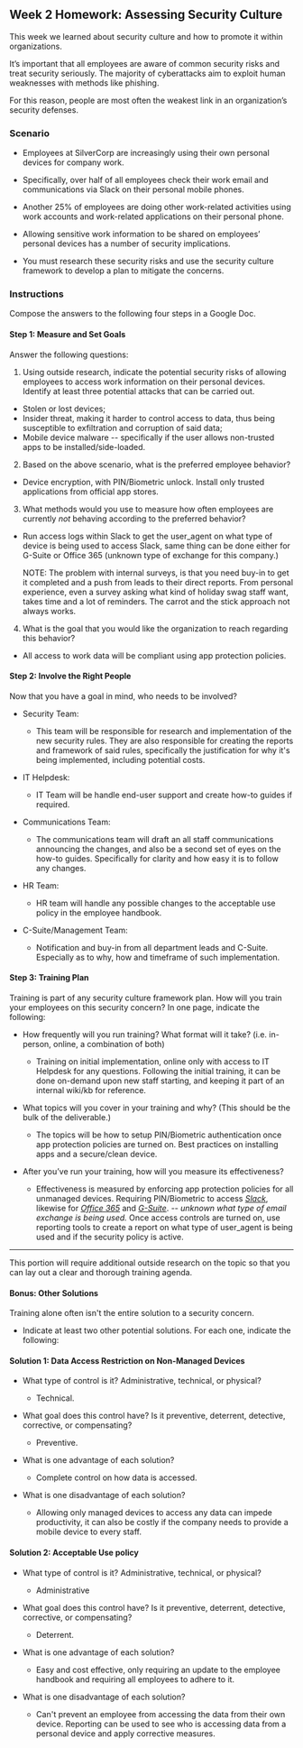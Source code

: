 ## Week 2 Homework: Assessing Security Culture

This week we learned about security culture and how to promote it within organizations.

It’s important that all employees are aware of common security risks and treat security seriously. The majority of cyberattacks aim to exploit human weaknesses with methods like phishing.

For this reason, people are most often the weakest link in an organization’s security defenses.

### Scenario

- Employees at SilverCorp are increasingly using their own personal devices for company work.

- Specifically, over half of all employees check their work email and communications via Slack on their personal mobile phones.

- Another 25% of employees are doing other work-related activities using work accounts and work-related applications on their personal phone.

- Allowing sensitive work information to be shared on employees’ personal devices has a number of security implications.

- You must research these security risks and use the security culture framework to develop a plan to mitigate the concerns.

### Instructions

Compose the answers to the following four steps in a Google Doc.

#### Step 1: Measure and Set Goals

Answer the following questions:

1. Using outside research, indicate the potential security risks of allowing employees to access work information on their personal devices. Identify at least three potential attacks that can be carried out.
  * Stolen or lost devices;
  * Insider threat, making it harder to control access to data, thus being susceptible to exfiltration and corruption of said data;
  * Mobile device malware -- specifically if the user allows non-trusted apps to be installed/side-loaded.


2. Based on the above scenario, what is the preferred employee behavior?
  * Device encryption, with PIN/Biometric unlock. Install only trusted applications from official app stores.


3. What methods would you use to measure how often employees are currently _not_ behaving according to the preferred behavior?
  * Run access logs within Slack to get the user_agent on what type of device is being used to access Slack, same thing can be done either for G-Suite or Office 365 (unknown type of exchange for this company.)


    NOTE: The problem with internal surveys, is that you need buy-in to get it completed and a push from leads to their direct reports. From personal experience, even a survey asking what kind of holiday swag staff want, takes time and a lot of reminders. The carrot and the stick approach not always works.


4. What is the goal that you would like the organization to reach regarding this behavior?
  * All access to work data will be compliant using app protection policies.

#### Step 2: Involve the Right People

Now that you have a goal in mind, who needs to be involved?  

* Security Team:
  * This team will be responsible for research and implementation of the new security rules.
They are also responsible for creating the reports and framework of said rules, specifically the justification for why it's being implemented, including potential costs.


* IT Helpdesk:
  * IT Team will be handle end-user support and create how-to guides if required.


* Communications Team:
  * The communications team will draft an all staff communications announcing the changes, and also be a second set of eyes on the how-to guides. Specifically for clarity and how easy it is to follow any changes.


* HR Team:
  * HR team will handle any possible changes to the acceptable use policy in the employee handbook.


* C-Suite/Management Team:
  * Notification and buy-in from all department leads and C-Suite. Especially as to why, how and timeframe of such implementation.


#### Step 3: Training Plan

Training is part of any security culture framework plan. How will you train your employees on this security concern? In one page, indicate the following:

* How frequently will you run training? What format will it take? (i.e. in-person, online, a combination of both)
  * Training on initial implementation, online only with access to IT Helpdesk for any questions. Following the initial training, it can be done on-demand upon new staff starting, and keeping it part of an internal wiki/kb for reference.


* What topics will you cover in your training and why? (This should be the bulk of the deliverable.)
  * The topics will be how to setup PIN/Biometric authentication once app protection policies are turned on. Best practices on installing apps and a secure/clean device.


* After you’ve run your training, how will you measure its effectiveness?
  * Effectiveness is measured by enforcing app protection policies for all unmanaged devices. Requiring PIN/Biometric to access *[Slack](https://slack.com/help/articles/360033808693-Require-a-mobile-passcode-on-Enterprise-Grid-)*, likewise for *[Office 365](https://docs.microsoft.com/en-us/mem/intune/apps/app-protection-policy)* and *[G-Suite](https://cloud.google.com/identity/solutions/secure-corp-on-personal-devices)*. *-- unknown what type of email exchange is being used.* Once access controls are turned on, use reporting tools to create a report on what type of user_agent is being used and if the security policy is active.

---
This portion will require additional outside research on the topic so that you can lay out a clear and thorough training agenda.

#### Bonus: Other Solutions

Training alone often isn't the entire solution to a security concern.

- Indicate at least two other potential solutions. For each one, indicate the following:

#### Solution 1: Data Access Restriction on Non-Managed Devices

  - What type of control is it? Administrative, technical, or physical?
    - Technical.


  - What goal does this control have? Is it preventive, deterrent, detective, corrective, or compensating?
    -  Preventive.  


  - What is one advantage of each solution?
    -  Complete control on how data is accessed.


  - What is one disadvantage of each solution?
    - Allowing only managed devices to access any data can impede productivity, it can also be costly if the company needs to provide a mobile device to every staff.

#### Solution 2: Acceptable Use policy

- What type of control is it? Administrative, technical, or physical?
  - Administrative


- What goal does this control have? Is it preventive, deterrent, detective, corrective, or compensating?
  -  Deterrent.


- What is one advantage of each solution?
  -  Easy and cost effective, only requiring an update to the employee handbook and requiring all employees to adhere to it.


- What is one disadvantage of each solution?
  - Can't prevent an employee from accessing the data from their own device. Reporting can be used to see who is accessing data from a personal device and apply corrective measures.
